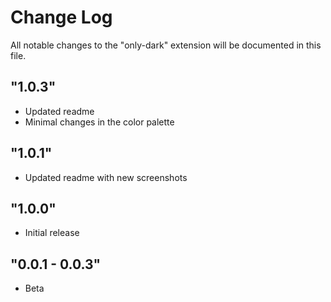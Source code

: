 # Change Log

All notable changes to the "only-dark" extension will be documented in this file.

## "1.0.3"

- Updated readme 
- Minimal changes in the color palette

## "1.0.1"

- Updated readme with new screenshots

## "1.0.0"

- Initial release

## "0.0.1 - 0.0.3"

- Beta